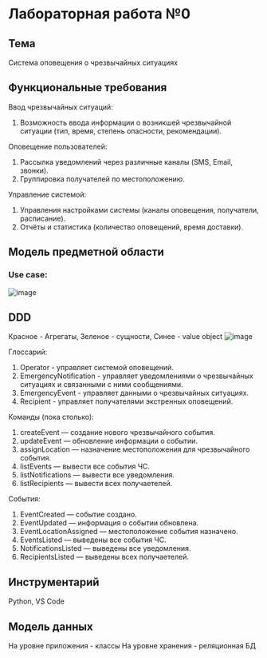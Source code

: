 # Лабораторная работа №0
## Тема
Система оповещения о чрезвычайных ситуациях
## Функциональные требования
Ввод чрезвычайных ситуаций:
1. Возможность ввода информации о возникшей чрезвычайной ситуации (тип, время, степень опасности, рекомендации).

Оповещение пользователей:
1. Рассылка уведомлений через различные каналы (SMS, Email, звонки).
2. Группировка получателей по местоположению.
   
Управление системой:
1. Управления настройками системы (каналы оповещения, получатели, расписание).
2. Отчёты и статистика (количество оповещений, время доставки).

## Модель предметной области
### Use case:
![image](https://github.com/user-attachments/assets/a18fd5eb-1c60-40bd-9bd0-8e0369e53eb5)
## DDD
Красное - Агрегаты, Зеленое - сущности, Синее - value object
![image](https://github.com/user-attachments/assets/6927e213-7ef8-4ef9-8281-8424fdebd490)

Глоссарий:
1. Operator - управляет системой оповещений.
2. EmergencyNotification - управляет уведомлениями о чрезвычайных ситуациях и связанными с ними сообщениями.
3. EmergencyEvent - управляет данными о чрезвычайных ситуациях.
4. Recipient - управляет получателями экстренных оповещений.
   
Команды (пока столько):
1. createEvent — создание нового чрезвычайного события.
2. updateEvent — обновление информации о событии.
3. assignLocation — назначение местоположения для чрезвычайного события.
4. listEvents — вывести все события ЧС.
5. listNotifications — вывести все уведомления.
6. listRecipients — вывести всех получаетелей.

События:
1. EventCreated — событие создано.
2. EventUpdated — информация о событии обновлена.
3. EventLocationAssigned — местоположение события назначено.
4. EventsListed — выведены все события ЧС.
5. NotificationsListed — выведены все уведомления.
6. RecipientsListed — выведены всех получаетелей.

## Инструментарий
Python, VS Code

## Модель данных
На уровне приложения - классы
На уровне хранения - реляционная БД
